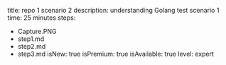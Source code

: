 title: repo 1 scenario 2
description: understanding Golang test scenario 1
time: 25 minutes 
steps:
  - Capture.PNG
  - step1.md 
  - step2.md 
  - step3.md 
isNew: true 
isPremium: true 
isAvailable: true 
level: expert
